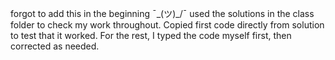 forgot to add this in the beginning ¯\_(ツ)_/¯
used the solutions in the class folder to check my work throughout. 
Copied first code directly from solution to test that it worked.
For the rest, I typed the code myself first, then corrected as needed.
